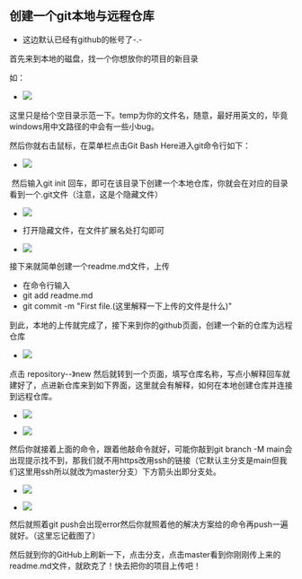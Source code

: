## 创建一个git本地与远程仓库

- 这边默认已经有github的帐号了-.-

首先来到本地的磁盘，找一个你想放你的项目的新目录

如：

- ![](D:\summer_assessment\picture\1-1.png)

这里只是给个空目录示范一下。temp为你的文件名，随意，最好用英文的，毕竟windows用中文路径的中会有一些小bug。

然后你就右击鼠标，在菜单栏点击Git Bash Here进入git命令行如下：

- ![](D:\summer_assessment\picture\1-2.png)

​	然后输入git init 回车，即可在该目录下创建一个本地仓库，你就会在对应的目录看到一个.git文件（注意，这是个隐藏文件）

- ![](D:\summer_assessment\picture\1-3.png)

- 打开隐藏文件，在文件扩展名处打勾即可
- ![](D:\summer_assessment\picture\1-4.png)

接下来就简单创建一个readme.md文件，上传

- 在命令行输入
- git add readme.md
- git commit -m "First file.(这里解释一下上传的文件是什么)"

到此，本地的上传就完成了，接下来到你的github页面，创建一个新的仓库为远程仓库

- ![](D:\summer_assessment\picture\1-5.png)

点击 repository--》new 然后就转到一个页面，填写仓库名称，写点小解释回车就建好了，点进新仓库来到如下界面，这里就会有解释，如何在本地创建仓库并连接到远程仓库。

- ![](D:\summer_assessment\picture\repository_picture1.png)

- ![](D:\summer_assessment\picture\repository_picture2.png)

然后你就接着上面的命令，跟着他敲命令就好，可能你敲到git branch -M main会出现提示找不到，那我们就不用https改用ssh的链接（它默认主分支是main但我们这里用ssh所以就改为master分支）下方箭头出即分支处。

- ![](D:\summer_assessment\picture\1-7.png)

- ![](D:\summer_assessment\picture\1-6.png)

然后就照着git push会出现error然后你就照着他的解决方案给的命令再push一遍就好。（这里忘记截图了）

然后就到你的GitHub上刷新一下，点击分支，点击master看到你刚刚传上来的readme.md文件，就欧克了！快去把你的项目上传吧！

